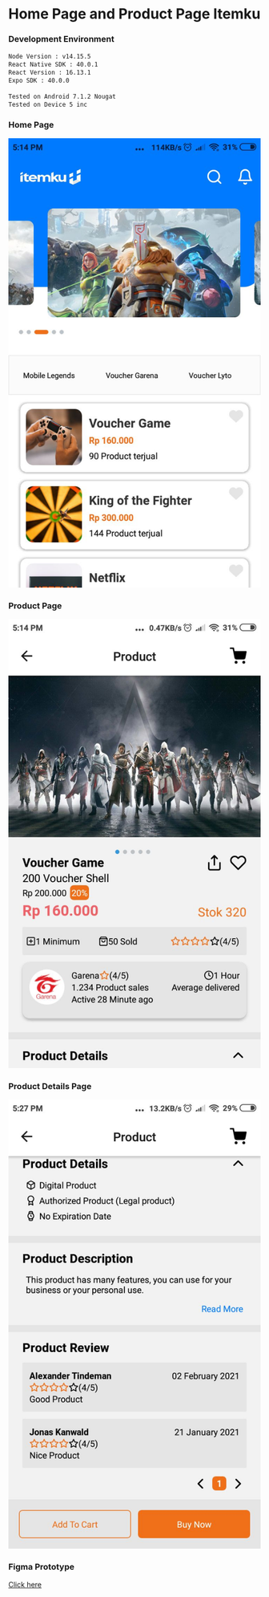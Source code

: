 # Home Page and Product Page Itemku

### Development Environment

```
Node Version : v14.15.5
React Native SDK : 40.0.1
React Version : 16.13.1
Expo SDK : 40.0.0

Tested on Android 7.1.2 Nougat
Tested on Device 5 inc
```

### Home Page

![Screenshot](https://github.com/Abbinizar/itemku/blob/master/assets/screenshot/homepage.jpeg)

### Product Page

![Screenshot](https://github.com/Abbinizar/itemku/blob/master/assets/screenshot/productDetail1.jpeg)

### Product Details Page

![Screenshot](https://github.com/Abbinizar/itemku/blob/master/assets/screenshot/productDetail2.jpeg)

### Figma Prototype

[Click here](https://www.figma.com/proto/j1gNbZkVWX9HG8ZXjLRjO4/itemku?node-id=1%3A4&scaling=scale-down)
